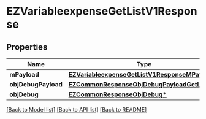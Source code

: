 # EZVariableexpenseGetListV1Response

## Properties
Name | Type | Description | Notes
------------ | ------------- | ------------- | -------------
**mPayload** | [**EZVariableexpenseGetListV1ResponseMPayload***](EZVariableexpenseGetListV1ResponseMPayload.md) |  | 
**objDebugPayload** | [**EZCommonResponseObjDebugPayloadGetList***](EZCommonResponseObjDebugPayloadGetList.md) |  | [optional] 
**objDebug** | [**EZCommonResponseObjDebug***](EZCommonResponseObjDebug.md) |  | [optional] 

[[Back to Model list]](../README.md#documentation-for-models) [[Back to API list]](../README.md#documentation-for-api-endpoints) [[Back to README]](../README.md)


